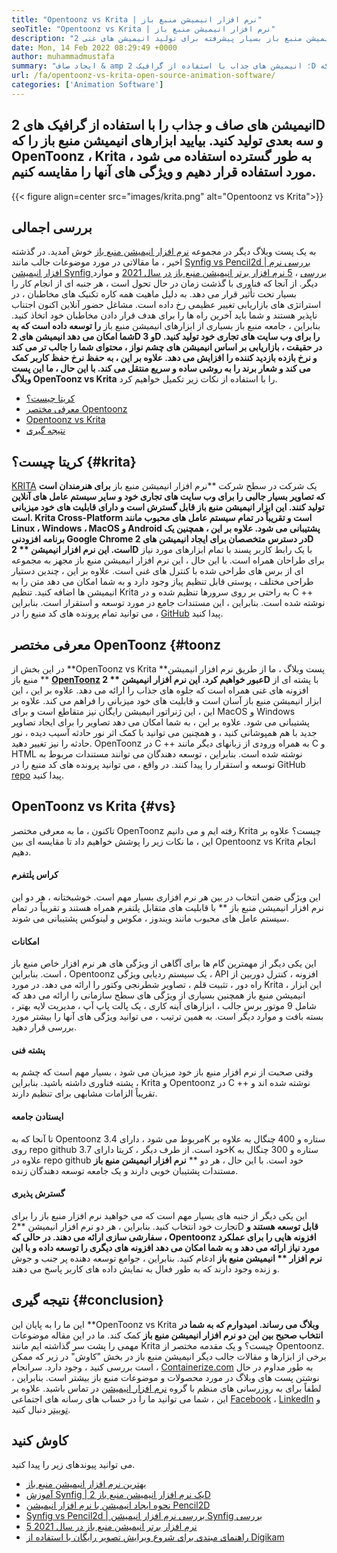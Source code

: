 ```yaml
---
title: "Opentoonz vs Krita | نرم افزار انیمیشن منبع باز" 
seoTitle: "Opentoonz vs Krita | نرم افزار انیمیشن منبع باز" 
description: "نرم افزار انیمیشن منبع باز بسیار پیشرفته برای تولید انیمیشن های غنی 2D و 3D. این پست وبلاگ در مورد مقایسه OpenToonz vs Krita است." 
date: Mon, 14 Feb 2022 08:29:49 +0000
author: muhammadmustafa
summary: "ایجاد صاف & amp ؛ انیمیشن های جذاب با استفاده از گرافیک 2D و سه بعدی. بیایید ابزارهای انیمیشن منبع باز را که OpenToonz ، Krita به طور گسترده استفاده می شود ، مورد استفاده قرار دهیم و ویژگی های آنها را مقایسه کنیم." 
url: /fa/opentoonz-vs-krita-open-source-animation-software/
categories: ['Animation Software']
---
```


## انیمیشن های صاف و جذاب را با استفاده از گرافیک های 2D و سه بعدی تولید کنید. بیایید ابزارهای انیمیشن منبع باز را که OpenToonz ، Krita به طور گسترده استفاده می شود ، مورد استفاده قرار دهیم و ویژگی های آنها را مقایسه کنیم.

{{< figure align=center src="images/krita.png" alt="Opentoonz vs Krita">}}


## بررسی اجمالی
به یک پست وبلاگ دیگر در مجموعه [نرم افزار انیمیشن منبع باز][1] خوش آمدید. در گذشته اخیر ، ما مقالاتی در مورد موضوعات جالب مانند [Synfig vs Pencil2d | بررسی نرم افزار انیمیشن Synfig بررسی][2] ، [5 نرم افزار برتر انیمیشن منبع باز در سال 2021][3] و موارد دیگر. از آنجا که فناوری با گذشت زمان در حال تحول است ، هر جنبه ای از انجام کار را بسیار تحت تأثیر قرار می دهد. به دلیل ماهیت همه کاره تکنیک های مخاطبان ، در استراتژی های بازاریابی تغییر عظیمی رخ داده است. مشاغل حضور آنلاین اکنون اجتناب ناپذیر هستند و شما باید آخرین راه ها را برای هدف قرار دادن مخاطبان خود اتخاذ کنید.
بنابراین ، جامعه منبع باز بسیاری از ابزارهای انیمیشن منبع باز **را توسعه داده است که به شما امکان می دهد انیمیشن های 2D و 3D را برای وب سایت های تجاری خود تولید کنید. در حقیقت ، بازاریابی بر اساس انیمیشن های چشم نواز ، محتوای شما را جالب تر می کند و نرخ بازده بازدید کننده را افزایش می دهد. علاوه بر این ، به حفظ نرخ حفظ کاربر کمک می کند و شعار برند را به روشی ساده و سریع منتقل می کند. با این حال ، ما این پست وبلاگ OpenToonz vs Krita**  را با استفاده از نکات زیر تکمیل خواهیم کرد.
  * [کریتا چیست؟][4]
  * [معرفی مختصر Opentoonz][5]
  * [Opentoonz vs Krita][6]
  * [نتیجه گیری][7]

## کریتا چیست؟   {#krita}
[KRITA][8] یک شرکت در سطح شرکت **نرم افزار انیمیشن منبع باز  **برای هنرمندان است که تصاویر بسیار جالبی را برای وب سایت های تجاری خود و سایر سیستم عامل های آنلاین تولید کنند. این ابزار انیمیشن منبع باز قابل گسترش است و دارای قابلیت های خود میزبانی است. Krita Cross-Platform است و تقریباً در تمام سیستم عامل های محبوب مانند Linux ، Windows ، MacOS و Android پشتیبانی می شود. علاوه بر این ، همچنین یک برنامه افزودنی Google Chrome در دسترس متخصصان برای ایجاد انیمیشن های 2D است. این نرم افزار انیمیشن **  2D**  با یک رابط کاربر پسند با تمام ابزارهای مورد نیاز برای طراحان همراه است.
با این حال ، این نرم افزار انیمیشن منبع باز مجهز به مجموعه ای از برس های طراحی شده با کنترل های غنی است. علاوه بر این ، چندین دستیار طراحی مختلف ، پوستی قابل تنظیم پیاز وجود دارد و به شما امکان می دهد متن را به انیمیشن ها اضافه کنید. تنظیم Krita به راحتی بر روی سرورها تنظیم شده و در C ++ نوشته شده است. بنابراین ، این مستندات جامع در مورد توسعه و استقرار است. بنابراین ، می توانید تمام پرونده های کد منبع را در [GitHub][9] پیدا کنید.

## معرفی مختصر OpenToonz   {#toonz
در این بخش از **OpenToonz vs Krita  **پست وبلاگ ، ما از طریق نرم افزار انیمیشن منبع باز **   **[OpenToonz][10] عبور خواهیم کرد. این نرم افزار انیمیشن **  2D**  با پشته ای از افزونه های غنی همراه است که جلوه های جذاب را ارائه می دهد. علاوه بر این ، این ابزار انیمیشن منبع باز آسان است و قابلیت های خود میزبانی را فراهم می کند. علاوه بر این ، این ژنراتور انیمیشن رایگان نیز متقاطع است و برای MacOS و Windows پشتیبانی می شود. علاوه بر این ، به شما امکان می دهد تصاویر را برای ایجاد تصاویر جدید با هم همپوشانی کنید ، و همچنین می توانید با کمک اثر نور حادثه آسیب دیده ، نور حادثه را نیز تغییر دهید.
OpenToonz در C ++ به همراه ورودی از زبانهای دیگر مانند C و HTML نوشته شده است. بنابراین ، توسعه دهندگان می توانند مستندات مربوط به توسعه و استقرار را پیدا کنند. در واقع ، می توانید پرونده های کد منبع را در GitHub [repo][11] پیدا کنید.

## OpenToonz vs Krita   {#vs}
تاکنون ، ما به معرفی مختصر OpenToonz رفته ایم و می دانیم Krita چیست؟ علاوه بر این ، ما نکات زیر را پوشش خواهیم داد تا مقایسه ای بین Opentoonz vs Krita انجام دهیم.

#### کراس پلتفرم
این ویژگی ضمن انتخاب در بین هر نرم افزاری بسیار مهم است. خوشبختانه ، هر دو این نرم افزار انیمیشن منبع باز ** با قابلیت های متقابل پلتفرم همراه هستند و تقریباً در تمام سیستم عامل های محبوب مانند ویندوز ، مکوس و لینوکس پشتیبانی می شوند.

#### امکانات
این یکی دیگر از مهمترین گام ها برای آگاهی از ویژگی های هر نرم افزار خاص منبع باز است. بنابراین ، Opentoonz یک سیستم ردیابی ویژگی ، API افزونه ، کنترل دوربین از راه دور ، تثبیت قلم ، تصاویر شطرنجی وکتور را ارائه می دهد. در مورد Krita ، این ابزار انیمیشن منبع باز همچنین بسیاری از ویژگی های سطح سازمانی را ارائه می دهد که شامل 9 موتور برس جالب ، ابزارهای آینه کاری ، یک پالت پاپ آپ ، مدیریت لایه بهتر ، بسته بافت و موارد دیگر است. به همین ترتیب ، می توانید ویژگی های آنها را بیشتر مورد بررسی قرار دهید.

#### پشته فنی
وقتی صحبت از نرم افزار منبع باز خود میزبان می شود ، بسیار مهم است که چشم به پشته فناوری داشته باشید. بنابراین ، Krita و Opentoonz در C ++ نوشته شده اند و تقریباً الزامات مشابهی برای تنظیم دارند.

#### ایستادن جامعه
تا آنجا که به Opentoonz مربوط می شود ، دارای 3.4K ستاره و 400 چنگال به علاوه بر روی repo github خود است. از طرف دیگر ، کریتا دارای 3.7K ستاره و 300 چنگال به علاوه در repo github خود است. با این حال ، هر دو ** **نرم افزار انیمیشن منبع باز**   مستندات پشتیبان خوبی دارند و یک جامعه توسعه دهندگان زنده.

#### گسترش پذیری
این یکی دیگر از جنبه های بسیار مهم است که می خواهید نرم افزار منبع باز را برای تجارت خود انتخاب کنید. بنابراین ، هر دو نرم افزار انیمیشن **2D  **قابل توسعه هستند و سفارشی سازی ارائه می دهند. در حالی که ، Opentoonz افزونه هایی را برای عملکرد مورد نیاز ارائه می دهد و به شما امکان می دهد افزونه های دیگری را توسعه داده و با این نرم افزار **  انیمیشن منبع باز**  ادغام کنید. بنابراین ، جوامع توسعه دهنده پر جنب و جوش و زنده وجود دارند که به طور فعال به نمایش داده های کاربر پاسخ می دهند.

## نتیجه گیری   {#conclusion}
این ما را به پایان این **OpenToonz vs Krita  **وبلاگ می رساند. امیدوارم که به شما در انتخاب صحیح بین این دو نرم افزار انیمیشن منبع باز**   کمک کند. ما در این مقاله موضوعات مهمی را پشت سر گذاشته ایم مانند Krita چیست؟ و یک مقدمه مختصر از Opentoonz. برخی از ابزارها و مقالات جالب دیگر انیمیشن منبع باز در بخش "کاوش" در زیر که ممکن است بررسی کنید ، وجود دارد.
سرانجام ، [Containerize.com][12] به طور مداوم در حال نوشتن پست های وبلاگ در مورد محصولات و موضوعات منبع باز بیشتر است. بنابراین ، لطفاً برای به روزرسانی های منظم با گروه [نرم افزار انیمیشن][13] در تماس باشید. علاوه بر این ، شما می توانید ما را در حساب های رسانه های اجتماعی [Facebook][14] ، [LinkedIn][15] و [توییتر][16] دنبال کنید.

## کاوش کنید
می توانید پیوندهای زیر را پیدا کنید.
  * [بهترین نرم افزار انیمیشن منبع باز][13]
  * [آموزش Synfig | یک نرم افزار انیمیشن منبع باز 2D][17]
  * [نحوه ایجاد انیمیشن با نرم افزار انیمیشن Pencil2D][18]
  * [Synfig vs Pencil2d | بررسی نرم افزار انیمیشن Synfig بررسی][2]
  * [5 نرم افزار برتر انیمیشن منبع باز در سال 2021][3]
  * [راهنمای مبتدی برای شروع ویرایش تصویر رایگان با استفاده از Digikam][19]

  
[1]: https://blog.containerize.com/category/animation-software/
[2]: https://blog.containerize.com/animation-software/synfig-vs-pencil2d-animation-software-synfig-review/
[3]: https://blog.containerize.com/animation-software/top-5-open-source-animation-software-in-2021/
[4]: #krita
[5]: #toonz
[6]: #vs
[7]: #Conclusion
[8]: https://products.containerize.com/animation-software/krita/
[9]: https://github.com/KDE/krita
[10]: https://products.containerize.com/animation-software/opentoonz/
[11]: https://github.com/opentoonz/opentoonz
[12]: https://www.containerize.com/
[13]: https://products.containerize.com/animation-software/
[14]: https://web.facebook.com/containerize
[15]: https://www.linkedin.com/company/containerize/
[16]: https://twitter.com/containerize_co
[17]: https://blog.containerize.com/animation-software/synfig-tutorial-an-open-source-2d-animation-software/
[18]: https://blog.containerize.com/animation-software/how-to-create-animations-with-pencil2d-animation-software/
[19]: https://blog.containerize.com/animation-software/beginners-guide-to-start-free-image-editing-using-digikam/
